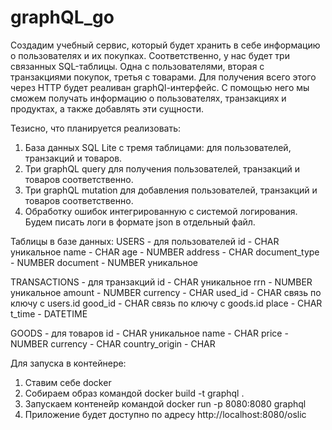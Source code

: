 # graphQL_go

Создадим учебный сервис, который будет хранить в себе информацию о пользователях и их покупках. Соответственно, у нас будет три связанных SQL-таблицы.
Одна с пользователями, вторая с транзакциями покупок, третья с товарами. Для получения всего этого через HTTP будет реаливан graphQl-интерфейс.
С помощью него мы сможем получать информацию о пользователях, транзакциях и продуктах, а также добавлять эти сущности.

Тезисно, что планируется реализовать:
1. База данных SQL Lite  с тремя таблицами: для пользователей, транзакций и товаров.
2. Три graphQL query для получения пользователей, транзакций и товаров соответственно.
3. Три graphQL mutation для добавления пользователей, транзакций и товаров соответственно.
4. Обработку ошибок интегрированную с системой логирования. Будем писать логи в формате json в отдельный файл. 


Таблицы в базе данных:
USERS - для пользователей
id - CHAR уникальное
name -  CHAR
age - NUMBER
address - CHAR
document_type - NUMBER
document - NUMBER уникальное

TRANSACTIONS - для транзакций
id - CHAR уникальное
rrn - NUMBER уникальное
amount - NUMBER
currency - CHAR
used_id - CHAR связь по ключу с users.id
good_id - CHAR связь по ключу с goods.id
place - CHAR
t_time - DATETIME

GOODS - для товаров
id - CHAR уникальное
name -  CHAR
price - NUMBER
currency - CHAR
country_origin - CHAR

Для запуска в контейнере:
1. Ставим себе docker 
2. Собираем образ командой docker build -t  graphql .
3. Запускаем контенейр командой docker run -p 8080:8080 graphql
4. Приложение будет доступно по адресу http://localhost:8080/oslic
